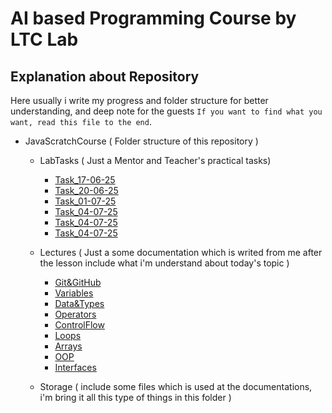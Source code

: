# AI based Programming Course by LTC Lab

## Explanation about Repository

Here usually i write my progress and folder structure for better understanding, and deep note for the guests `If you want to find what you want, read this file to the end`.

- JavaScratchCourse ( Folder structure of this repository )

  - LabTasks ( Just a Mentor and Teacher's practical tasks)

    - [Task_17-06-25](./LabTasks/000_Task_17-06-25/)
    - [Task_20-06-25](./LabTasks/001_Task_20-06-25/)
    - [Task_01-07-25](./LabTasks/002_Task_01-07-25/)
    - [Task_04-07-25](./LabTasks/003_Task_04-07-25/)
    - [Task_04-07-25](./LabTasks/004_Task_09-07-25/)
    - [Task_04-07-25](./LabTasks/005_Task_12-07-25/)

  - Lectures ( Just a some documentation which is writed from me after the lesson include what i'm understand about today's topic )

    - [Git&GitHub](./Lectures/000_Git&GitHub/ReadMe.md)
    - [Variables](./Lectures/001_Variables/ReadMe.md)
    - [Data&Types](./Lectures/002_DataTypes/ReadMe.md)
    - [Operators](./Lectures/003_Operators/ReadMe.md)
    - [ControlFlow](./Lectures/004_IfElseSwitch/ReadMe.md)
    - [Loops](./Lectures/005_Loops/ReadMe.md)
    - [Arrays](./Lectures/008_Arrays/ReadMe.md)
    - [OOP](./Lectures/009_OOP/)
    - [Interfaces](./Lectures/010_Interfaces/)

  - Storage ( include some files which is used at the documentations, i'm bring it all this type of things in this folder )
